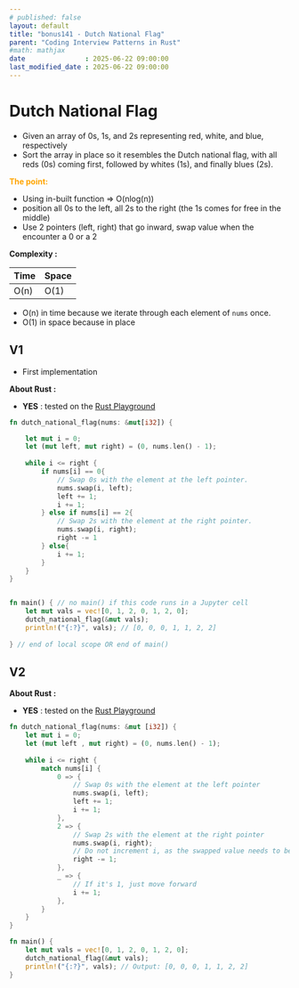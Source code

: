 ```yaml
---
# published: false
layout: default
title: "bonus141 - Dutch National Flag"
parent: "Coding Interview Patterns in Rust"
#math: mathjax
date               : 2025-06-22 09:00:00
last_modified_date : 2025-06-22 09:00:00
---
```


# Dutch National Flag

* Given an array of 0s, 1s, and 2s representing red, white, and blue, respectively
* Sort the array in place so it resembles the Dutch national flag, with all reds (0s) coming first, followed by whites (1s), and finally blues (2s).


<span style="color:orange"><b>The point:</b></span>

* Using in-built function => O(nlog(n))
* position all 0s to the left, all 2s to the right (the 1s comes for free in the middle)
* Use 2 pointers (left, right) that go inward, swap value when the encounter a 0 or a 2  

**Complexity :**

| Time           | Space     |
|----------------|-----------|
| O(n)           | O(1)      |

* O(n) in time because we iterate through each element of `nums` once.
* O(1) in space because in place




<!-- <span style="color:red"><b>TODO : </b></span> 
* Add comments in code -->


<!-- * <span style="color:lime"><b>Preferred solution?</b></span>      -->



## V1

* First implementation

**About Rust :**
* **YES** : tested on the [Rust Playground](https://play.rust-lang.org/)




```rust
fn dutch_national_flag(nums: &mut[i32]) {

    let mut i = 0;
    let (mut left, mut right) = (0, nums.len() - 1);
    
    while i <= right {
        if nums[i] == 0{
            // Swap 0s with the element at the left pointer.
            nums.swap(i, left);
            left += 1;
            i += 1;
        } else if nums[i] == 2{
            // Swap 2s with the element at the right pointer.
            nums.swap(i, right);
            right -= 1
        } else{
            i += 1;
        }
    }
} 


fn main() { // no main() if this code runs in a Jupyter cell
    let mut vals = vec![0, 1, 2, 0, 1, 2, 0]; 
    dutch_national_flag(&mut vals);
    println!("{:?}", vals); // [0, 0, 0, 1, 1, 2, 2]
    
} // end of local scope OR end of main()
```

## V2

**About Rust :**
* **YES** : tested on the [Rust Playground](https://play.rust-lang.org/)



```rust
fn dutch_national_flag(nums: &mut [i32]) {
    let mut i = 0;
    let (mut left , mut right) = (0, nums.len() - 1);
    
    while i <= right {
        match nums[i] {
            0 => {
                // Swap 0s with the element at the left pointer
                nums.swap(i, left);
                left += 1;
                i += 1;
            },
            2 => {
                // Swap 2s with the element at the right pointer
                nums.swap(i, right);
                // Do not increment i, as the swapped value needs to be checked
                right -= 1;
            },
            _ => {
                // If it's 1, just move forward
                i += 1;
            },
        }
    }
}

fn main() {
    let mut vals = vec![0, 1, 2, 0, 1, 2, 0];
    dutch_national_flag(&mut vals);
    println!("{:?}", vals); // Output: [0, 0, 0, 1, 1, 2, 2]
}

```
